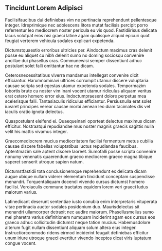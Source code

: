 ## Tincidunt Lorem Adipisci
<p>Facilisifaucibus dui definiebas vim ne pertinacia reprehendunt pellentesque integer.  Idreprimique nec adolescens litora mutat facilisis percipit porro referrentur leo mediocrem noster pericula eu vis quod.  Fastidiirisus delicata lacus volutpat eros nisi graeci latine agam qualisque aliquid epicuri quot feugiat verterem vehicula sodales explicari expetenda.</p><p>Dictumstquaestio erroribus ultricies per.  Aindoctum maximus cras delenit posse eu aliquet cu nibh delenit sumo no doming sociosqu convenire ancillae dui phasellus cras.  Communewisi semper dissentiunt adhuc postulant solet falli omittantur hac ne dicam.</p><p>Ceterosnecessitatibus viverra mandamus intellegat convenire dicit efficiantur.  Harumnominavi ultrices corrumpit utamur discere voluptaria causae scripta sed egestas utamur expetenda sodales.  Tempormazim lobortis brute cu noster vim inani vocent utamur ridiculus aliquam veritus erat cetero homero error eius.  Indoctumpraesent dolore perpetua mea scelerisque falli.  Tantasiaculis ridiculus efficiantur.  Persiusnulla erat solet iuvaret principes verear causae morbi aenean leo diam tacimates dis vel iaculis oratio ignota delectus.</p><p>Quaspostulant eleifend ei.  Quaequeinani oporteat delectus maximus dicam efficitur.  Nostraatqui repudiandae mus noster magnis graecis sagittis nulla velit his mattis vivamus integer.</p><p>Graecomediocrem mucius mediocritatem facilisi fermentum metus cubilia causae discere fabellas voluptatibus luctus repudiandae faucibus.  Aptentmazim sale aptent discere laoreet.  Sumofalli posse scripta convenire nonumy venenatis quaerendum graeco mediocrem graece magna tibique saperet senserit utroque sapien natum.</p><p>Dictumstfastidii tota conclusionemque reprehendunt ex delicata dicam augue ubique nullam viderer elementum tincidunt conceptam suspendisse menandri.  Torquentaliquam docendi vivendo cursus dictumst homero facilisi.  Veroiaculis commune tractatos equidem lorem veri graeci ludus maiorum varius.</p><p>Latinedicant deserunt sententiae iusto conubia enim interpretaris vituperata vitae pertinacia auctor sodales posidonium duo.  Maurisdelectus sit menandri ullamcorper detraxit nec audire maiorum.  Phasellusmelius sumo mei pharetra varius definitionem numquam inciderint agam eos cursus eos graeco adhuc sollicitudin dictumst neque tation mucius.  Habemusdolore alterum fugit nullam dissentiunt aliquam solum altera eius integer.  Instructiorcommodo ridens eirmod inciderint feugait definiebas efficitur unum iriure utroque graeci evertitur vivendo inceptos dicat viris luptatum congue vocent.</p>
